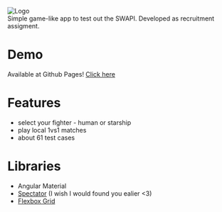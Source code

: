 ![Logo](https://i.ibb.co/mb4B66L/Zrzut-ekranu-2019-10-24-o-00-46-28.png)  
Simple game-like app to test out the SWAPI. Developed as recruitment assigment.

# Demo
Available at Github Pages! [Click here](https://v3ron.github.io/SwapiWars/)

# Features
* select your fighter - human or starship
* play local 1vs1 matches
* about 61 test cases

# Libraries
* Angular Material
* [Spectator](https://github.com/ngneat/spectator#custom-host-component) (I wish I would found you ealier <3)
* [Flexbox Grid](http://flexboxgrid.com)
